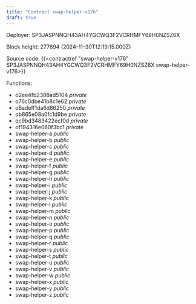 ```yaml
---
title: "Contract swap-helper-v176"
draft: true
---
```

Deployer: SP3JASPNNQH43AH4YGCWQ3F2VCRHMFY69H0NZSZ6X


 



Block height: 277694 (2024-11-30T12:19:15.000Z)

Source code: {{<contractref "swap-helper-v176" SP3JASPNNQH43AH4YGCWQ3F2VCRHMFY69H0NZSZ6X swap-helper-v176>}}

Functions:

* o2ee4fb2388ad5104 _private_
* o76c0dbe41b8c1e62 _private_
* o8adeff1da6d86250 _private_
* ob865e08a0fc1d9be _private_
* oc9bd3483422ecf0d _private_
* of194316e060f3bc1 _private_
* swap-helper-a _public_
* swap-helper-b _public_
* swap-helper-c _public_
* swap-helper-d _public_
* swap-helper-e _public_
* swap-helper-f _public_
* swap-helper-g _public_
* swap-helper-h _public_
* swap-helper-i _public_
* swap-helper-j _public_
* swap-helper-k _public_
* swap-helper-l _public_
* swap-helper-m _public_
* swap-helper-n _public_
* swap-helper-o _public_
* swap-helper-p _public_
* swap-helper-q _public_
* swap-helper-r _public_
* swap-helper-s _public_
* swap-helper-t _public_
* swap-helper-u _public_
* swap-helper-v _public_
* swap-helper-w _public_
* swap-helper-x _public_
* swap-helper-y _public_
* swap-helper-z _public_

